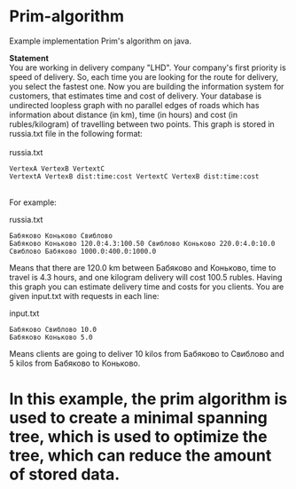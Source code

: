 # Prim-algorithm

Example implementation Prim's algorithm on java. 

<b>Statement</b><br>
You are working in delivery company "LHD". Your company's first priority is speed of delivery. So, each time you are looking for the route for delivery, you select the fastest one. 
Now you are building the information system for customers, that estimates time and cost of delivery. Your database is undirected loopless graph with no parallel edges of roads which has information about distance (in km), time (in hours) and cost (in rubles/kilogram) of travelling between two points. This graph is stored in russia.txt file in the following format: 
<br><br>
russia.txt
```
VertexA VertexB VertextC
VertextA VertexB dist:time:cost VertextC VertexB dist:time:cost
```
<br>
For example: 

russia.txt
```
Бабяково Коньково Свиблово
Бабяково Коньково 120.0:4.3:100.50 Свиблово Коньково 220.0:4.0:10.0 Свиблово Бабяково 1000.0:400.0:1000.0
```
Means that there are 120.0 km between Бабяково and Коньково, time to travel is 4.3 hours, and one kilogram delivery will cost 100.5 rubles. 
Having this graph you can estimate delivery time and costs for you clients. You are given input.txt with requests in each line: 

input.txt
```
Бабяково Свиблово 10.0
Бабяково Коньково 5.0
```
Means clients are going to deliver 10 kilos from Бабяково to Свиблово and 5 kilos from Бабяково to Коньково. 


# In this example, the prim algorithm is used to create a minimal spanning tree, which is used to optimize the tree, which can reduce the amount of stored data.
